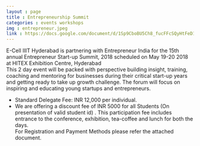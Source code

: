 ```yaml
---
layout : page
title : Entrepreneurship Summit
categories : events workshops 
img : entrepreneur.jpeg
link : https://docs.google.com/document/d/1Sp9CboBU5Ch8_fucFFcSQyHtFeD1-Z6XlCPLzNIgFHc/edit
---
```


 E-Cell IIIT Hyderabad is partnering with Entrepreneur India for the 15th annual Entrepreneur Start-up Summit, 2018 scheduled on May 19-20 2018 at HITEX Exhibition Centre, Hyderabad  
This 2 day event will be packed with perspective building insight, training, coaching and mentoring for businesses during their critical start-up years and getting ready to take up growth challenge. The forum will focus on inspiring and educating young startups and entrepreneurs.
+ Standard Delegate Fee: INR 12,000 per individual.
+ We are offering a discount fee of INR 5000 for all Students (On presentation of valid student id) . This participation fee includes entrance to the conference, exhibition, tea-coffee and lunch for both the days.  
For Registration and Payment Methods please refer the attached document.